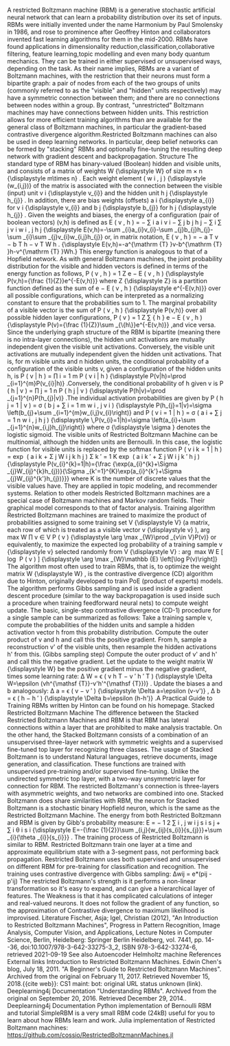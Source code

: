 A restricted Boltzmann machine (RBM) is a generative stochastic
artificial neural network that can learn a probability distribution over
its set of inputs. RBMs were initially invented under the name Harmonium
by Paul Smolensky in 1986, and rose to prominence after Geoffrey Hinton
and collaborators invented fast learning algorithms for them in the
mid-2000. RBMs have found applications in dimensionality
reduction,classification,collaborative filtering, feature learning,topic
modelling and even many body quantum mechanics. They can be trained in
either supervised or unsupervised ways, depending on the task. As their
name implies, RBMs are a variant of Boltzmann machines, with the
restriction that their neurons must form a bipartite graph: a pair of
nodes from each of the two groups of units (commonly referred to as the
\"visible\" and \"hidden\" units respectively) may have a symmetric
connection between them; and there are no connections between nodes
within a group. By contrast, \"unrestricted\" Boltzmann machines may
have connections between hidden units. This restriction allows for more
efficient training algorithms than are available for the general class
of Boltzmann machines, in particular the gradient-based contrastive
divergence algorithm.Restricted Boltzmann machines can also be used in
deep learning networks. In particular, deep belief networks can be
formed by \"stacking\" RBMs and optionally fine-tuning the resulting
deep network with gradient descent and backpropagation. Structure The
standard type of RBM has binary-valued (Boolean) hidden and visible
units, and consists of a matrix of weights W {\\displaystyle W} of size
m × n {\\displaystyle m\\times n} . Each weight element ( w i , j )
{\\displaystyle (w\_{i,j})} of the matrix is associated with the
connection between the visible (input) unit v i {\\displaystyle v\_{i}}
and the hidden unit h j {\\displaystyle h\_{j}} . In addition, there are
bias weights (offsets) a i {\\displaystyle a\_{i}} for v i
{\\displaystyle v\_{i}} and b j {\\displaystyle b\_{j}} for h j
{\\displaystyle h\_{j}} . Given the weights and biases, the energy of a
configuration (pair of boolean vectors) (v,h) is defined as E ( v , h )
= − ∑ i a i v i − ∑ j b j h j − ∑ i ∑ j v i w i , j h j {\\displaystyle
E(v,h)=-\\sum \_{i}a\_{i}v\_{i}-\\sum \_{j}b\_{j}h\_{j}-\\sum \_{i}\\sum
\_{j}v\_{i}w\_{i,j}h\_{j}} or, in matrix notation, E ( v , h ) = − a T v
− b T h − v T W h . {\\displaystyle E(v,h)=-a\^{\\mathrm {T}
}v-b\^{\\mathrm {T} }h-v\^{\\mathrm {T} }Wh.} This energy function is
analogous to that of a Hopfield network. As with general Boltzmann
machines, the joint probability distribution for the visible and hidden
vectors is defined in terms of the energy function as follows, P ( v , h
) = 1 Z e − E ( v , h ) {\\displaystyle P(v,h)={\\frac
{1}{Z}}e\^{-E(v,h)}} where Z {\\displaystyle Z} is a partition function
defined as the sum of e − E ( v , h ) {\\displaystyle e\^{-E(v,h)}} over
all possible configurations, which can be interpreted as a normalizing
constant to ensure that the probabilities sum to 1. The marginal
probability of a visible vector is the sum of P ( v , h )
{\\displaystyle P(v,h)} over all possible hidden layer configurations, P
( v ) = 1 Z ∑ { h } e − E ( v , h ) {\\displaystyle P(v)={\\frac
{1}{Z}}\\sum \_{\\{h\\}}e\^{-E(v,h)}} ,and vice versa. Since the
underlying graph structure of the RBM is bipartite (meaning there is no
intra-layer connections), the hidden unit activations are mutually
independent given the visible unit activations. Conversely, the visible
unit activations are mutually independent given the hidden unit
activations. That is, for m visible units and n hidden units, the
conditional probability of a configuration of the visible units v, given
a configuration of the hidden units h, is P ( v \| h ) = ∏ i = 1 m P ( v
i \| h ) {\\displaystyle P(v\|h)=\\prod \_{i=1}\^{m}P(v\_{i}\|h)}
.Conversely, the conditional probability of h given v is P ( h \| v ) =
∏ j = 1 n P ( h j \| v ) {\\displaystyle P(h\|v)=\\prod
\_{j=1}\^{n}P(h\_{j}\|v)} .The individual activation probabilities are
given by P ( h j = 1 \| v ) = σ ( b j + ∑ i = 1 m w i , j v i )
{\\displaystyle P(h\_{j}=1\|v)=\\sigma \\left(b\_{j}+\\sum
\_{i=1}\^{m}w\_{i,j}v\_{i}\\right)} and P ( v i = 1 \| h ) = σ ( a i + ∑
j = 1 n w i , j h j ) {\\displaystyle \\,P(v\_{i}=1\|h)=\\sigma
\\left(a\_{i}+\\sum \_{j=1}\^{n}w\_{i,j}h\_{j}\\right)} where σ
{\\displaystyle \\sigma } denotes the logistic sigmoid. The visible
units of Restricted Boltzmann Machine can be multinomial, although the
hidden units are Bernoulli. In this case, the logistic function for
visible units is replaced by the softmax function P ( v i k = 1 \| h ) =
exp ⁡ ( a i k + Σ j W i j k h j ) Σ k ′ = 1 K exp ⁡ ( a i k ′ + Σ j W i j
k ′ h j ) {\\displaystyle P(v\_{i}\^{k}=1\|h)={\\frac
{\\exp(a\_{i}\^{k}+\\Sigma \_{j}W\_{ij}\^{k}h\_{j})}{\\Sigma
\_{k\'=1}\^{K}\\exp(a\_{i}\^{k\'}+\\Sigma \_{j}W\_{ij}\^{k\'}h\_{j})}}}
where K is the number of discrete values that the visible values have.
They are applied in topic modeling, and recommender systems. Relation to
other models Restricted Boltzmann machines are a special case of
Boltzmann machines and Markov random fields. Their graphical model
corresponds to that of factor analysis. Training algorithm Restricted
Boltzmann machines are trained to maximize the product of probabilities
assigned to some training set V {\\displaystyle V} (a matrix, each row
of which is treated as a visible vector v {\\displaystyle v} ), arg ⁡ max
W ∏ v ∈ V P ( v ) {\\displaystyle \\arg \\max \_{W}\\prod \_{v\\in
V}P(v)} or equivalently, to maximize the expected log probability of a
training sample v {\\displaystyle v} selected randomly from V
{\\displaystyle V} : arg ⁡ max W E \[ log ⁡ P ( v ) \] {\\displaystyle
\\arg \\max \_{W}\\mathbb {E} \\left\[\\log P(v)\\right\]} The algorithm
most often used to train RBMs, that is, to optimize the weight matrix W
{\\displaystyle W} , is the contrastive divergence (CD) algorithm due to
Hinton, originally developed to train PoE (product of experts) models.
The algorithm performs Gibbs sampling and is used inside a gradient
descent procedure (similar to the way backpropagation is used inside
such a procedure when training feedforward neural nets) to compute
weight update. The basic, single-step contrastive divergence (CD-1)
procedure for a single sample can be summarized as follows: Take a
training sample v, compute the probabilities of the hidden units and
sample a hidden activation vector h from this probability distribution.
Compute the outer product of v and h and call this the positive
gradient. From h, sample a reconstruction v\' of the visible units, then
resample the hidden activations h\' from this. (Gibbs sampling step)
Compute the outer product of v\' and h\' and call this the negative
gradient. Let the update to the weight matrix W {\\displaystyle W} be
the positive gradient minus the negative gradient, times some learning
rate: Δ W = ϵ ( v h T − v ′ h ′ T ) {\\displaystyle \\Delta W=\\epsilon
(vh\^{\\mathsf {T}}-v\'h\'\^{\\mathsf {T}})} . Update the biases a and b
analogously: Δ a = ϵ ( v − v ′ ) {\\displaystyle \\Delta a=\\epsilon
(v-v\')} , Δ b = ϵ ( h − h ′ ) {\\displaystyle \\Delta b=\\epsilon
(h-h\')} .A Practical Guide to Training RBMs written by Hinton can be
found on his homepage. Stacked Restricted Boltzmann Machine The
difference between the Stacked Restricted Boltzmann Machines and RBM is
that RBM has lateral connections within a layer that are prohibited to
make analysis tractable. On the other hand, the Stacked Boltzmann
consists of a combination of an unsupervised three-layer network with
symmetric weights and a supervised fine-tuned top layer for recognizing
three classes. The usage of Stacked Boltzmann is to understand Natural
languages, retrieve documents, image generation, and classification.
These functions are trained with unsupervised pre-training and/or
supervised fine-tuning. Unlike the undirected symmetric top layer, with
a two-way unsymmetric layer for connection for RBM. The restricted
Boltzmann\'s connection is three-layers with asymmetric weights, and two
networks are combined into one. Stacked Boltzmann does share
similarities with RBM, the neuron for Stacked Boltzmann is a stochastic
binary Hopfield neuron, which is the same as the Restricted Boltzmann
Machine. The energy from both Restricted Boltzmann and RBM is given by
Gibb\'s probability measure: E = − 1 2 ∑ i , j w i j s i s j + ∑ i θ i s
i {\\displaystyle E=-{\\frac {1}{2}}\\sum
\_{i,j}{w\_{ij}{s\_{i}}{s\_{j}}}+\\sum \_{i}{\\theta \_{i}}{s\_{i}}} .
The training process of Restricted Boltzmann is similar to RBM.
Restricted Boltzmann train one layer at a time and approximate
equilibrium state with a 3-segment pass, not performing back
propagation. Restricted Boltzmann uses both supervised and unsupervised
on different RBM for pre-training for classification and recognition.
The training uses contrastive divergence with Gibbs sampling: Δwij =
e\*(pij - p\'ij) The restricted Boltzmann\'s strength is it performs a
non-linear transformation so it\'s easy to expand, and can give a
hierarchical layer of features. The Weakness is that it has complicated
calculations of integer and real-valued neurons. It does not follow the
gradient of any function, so the approximation of Contrastive divergence
to maximum likelihood is improvised. Literature Fischer, Asja; Igel,
Christian (2012), \"An Introduction to Restricted Boltzmann Machines\",
Progress in Pattern Recognition, Image Analysis, Computer Vision, and
Applications, Lecture Notes in Computer Science, Berlin, Heidelberg:
Springer Berlin Heidelberg, vol. 7441, pp. 14--36,
doi:10.1007/978-3-642-33275-3_2, ISBN 978-3-642-33274-6, retrieved
2021-09-19 See also Autoencoder Helmholtz machine References External
links Introduction to Restricted Boltzmann Machines. Edwin Chen\'s blog,
July 18, 2011. \"A Beginner\'s Guide to Restricted Boltzmann Machines\".
Archived from the original on February 11, 2017. Retrieved November 15,
2018.{{cite web}}: CS1 maint: bot: original URL status unknown (link).
Deeplearning4j Documentation \"Understanding RBMs\". Archived from the
original on September 20, 2016. Retrieved December 29, 2014..
Deeplearning4j Documentation Python implementation of Bernoulli RBM and
tutorial SimpleRBM is a very small RBM code (24kB) useful for you to
learn about how RBMs learn and work. Julia implementation of Restricted
Boltzmann machines:
https://github.com/cossio/RestrictedBoltzmannMachines.jl
